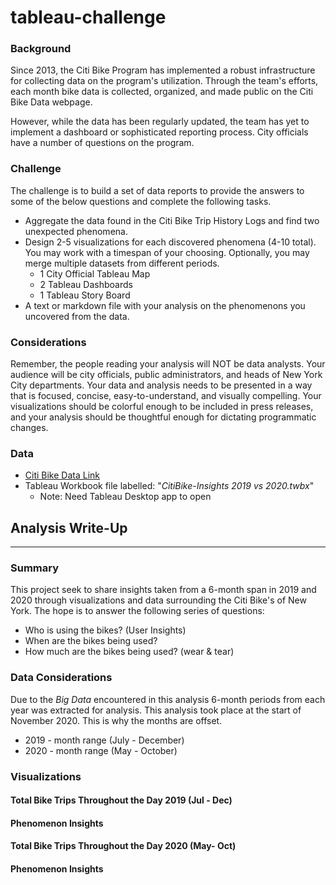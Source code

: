 # tableau-challenge

### Background
Since 2013, the Citi Bike Program has implemented a robust infrastructure for collecting data on the program's utilization. Through the team's efforts, each month bike data is collected, organized, and made public on the Citi Bike Data webpage.

However, while the data has been regularly updated, the team has yet to implement a dashboard or sophisticated reporting process. City officials have a number of questions on the program.

### Challenge
The challenge is to build a set of data reports to provide the answers to some of the below questions and complete the following tasks.
* Aggregate the data found in the Citi Bike Trip History Logs and find two unexpected phenomena.
* Design 2-5 visualizations for each discovered phenomena (4-10 total). You may work with a timespan of your choosing. Optionally, you may merge multiple datasets from different periods.
    * 1 City Official Tableau Map
    * 2 Tableau Dashboards
    * 1 Tableau Story Board
* A text or markdown file with your analysis on the phenomenons you uncovered from the data.

### Considerations
Remember, the people reading your analysis will NOT be data analysts. Your audience will be city officials, public administrators, and heads of New York City departments. Your data and analysis needs to be presented in a way that is focused, concise, easy-to-understand, and visually compelling. Your visualizations should be colorful enough to be included in press releases, and your analysis should be thoughtful enough for dictating programmatic changes.

### Data
* [Citi Bike Data Link](https://www.citibikenyc.com/system-data)
* Tableau Workbook file labelled: "*CitiBike-Insights 2019 vs 2020.twbx*"
    * Note: Need Tableau Desktop app to open

## Analysis Write-Up
_____________

### Summary
This project seek to share insights taken from a 6-month span in 2019 and 2020 through visualizations and data surrounding the Citi Bike's of New York. The hope is to answer the following series of questions:
* Who is using the bikes? (User Insights)
* When are the bikes being used?
* How much are the bikes being used? (wear & tear)

### Data Considerations
Due to the *Big Data* encountered in this analysis 6-month periods from each year was extracted for analysis. This analysis took place at the start of November 2020. This is why the months are offset.
* 2019 - month range (July - December)
* 2020 - month range (May - October)

### Visualizations

#### Total Bike Trips Throughout the Day 2019 (Jul - Dec)
#### Phenomenon Insights

#### Total Bike Trips Throughout the Day 2020 (May- Oct)
#### Phenomenon Insights